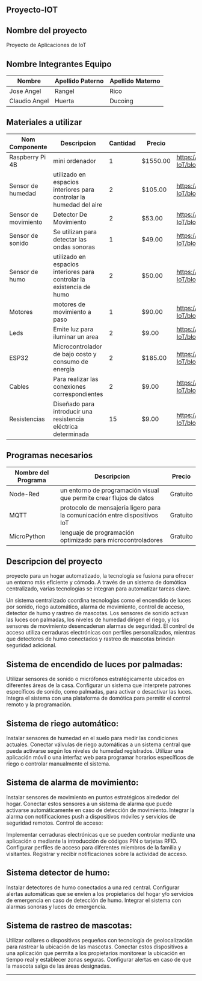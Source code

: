 ## Proyecto-IOT


## Nombre del proyecto
Proyecto de Aplicaciones de IoT

##  Nombre Integrantes Equipo

|Nombre | Apellido Paterno | Apellido Materno |
|-|-|-|
|Jose Angel|Rangel|Rico|
|Claudio Angel|Huerta|Ducoing|

## Materiales a utilizar

|Nom Componente | Descripcion | Cantidad| Precio| Imagen|
|-|-|-|-|-|
|Raspberry Pi 4B|mini ordenador|1|$1550.00| https://github.com/AngelRico12/Proyecto-de-Aplicaciones-de-IoT/blob/main/imagenes/61LG5t4dUDL._AC_UF894%2C1000_QL80_.jpg|
|Sensor de humedad|utilizado en espacios interiores para controlar la humedad del aire|2|$105.00|https://github.com/AngelRico12/Proyecto-de-Aplicaciones-de-IoT/blob/main/imagenes/HumiditySensor.jpg|
|Sensor de movimiento|Detector De Movimiento|2|$53.00|https://github.com/AngelRico12/Proyecto-de-Aplicaciones-de-IoT/blob/main/imagenes/sensorMovimiento.jpg|
|Sensor de sonido|Se utilizan para detectar las ondas sonoras|1|$49.00|https://github.com/AngelRico12/Proyecto-de-Aplicaciones-de-IoT/blob/main/imagenes/SendorSound.jpg|
|Sensor de humo|utilizado en espacios interiores para controlar la existencia de humo|2|$50.00|https://github.com/AngelRico12/Proyecto-de-Aplicaciones-de-IoT/blob/main/imagenes/sensor-de-humo-y-gas.jpg|
|Motores|motores de movimiento a paso|1| $90.00|https://github.com/AngelRico12/Proyecto-de-Aplicaciones-de-IoT/blob/main/imagenes/motorapaso.jpg|
|Leds|Emite luz para iluminar un area|2|$9.00|https://github.com/AngelRico12/Proyecto-de-Aplicaciones-de-IoT/blob/main/imagenes/leds.jpg|
|ESP32|Microcontrolador de bajo costo y consumo de energía|2|$185.00|https://github.com/AngelRico12/Proyecto-de-Aplicaciones-de-IoT/blob/main/imagenes/esp32.jpg|
|Cables|Para realizar las conexiones correspondientes|2|$9.00|https://github.com/AngelRico12/Proyecto-de-Aplicaciones-de-IoT/blob/main/imagenes/cablesDupont.jpg|
|Resistencias|Diseñado para introducir una resistencia eléctrica determinada|15|$9.00|https://github.com/AngelRico12/Proyecto-de-Aplicaciones-de-IoT/blob/main/imagenes/resistencias.jpg|


## Programas necesarios

|Nombre del Programa | Descripcion | Precio|
|-|-|-|
|Node-Red |un entorno de programación visual que permite crear flujos de datos|Gratuito|
|MQTT| protocolo de mensajería ligero para la comunicación entre dispositivos IoT|Gratuito|
|MicroPython| lenguaje de programación optimizado para microcontroladores |Gratuito|

## Descripcion del proyecto
proyecto para un hogar automatizado, la tecnología se fusiona para ofrecer un entorno más eficiente y cómodo. A través de un sistema de domótica centralizado, varias tecnologías se integran para automatizar tareas clave.

Un sistema centralizado coordina tecnologías como el encendido de luces por sonido, riego automático, alarma de movimiento, control de acceso, detector de humo y rastreo de mascotas. Los sensores de sonido activan las luces con palmadas, los niveles de humedad dirigen el riego, y los sensores de movimiento desencadenan alarmas de seguridad. El control de acceso utiliza cerraduras electrónicas con perfiles personalizados, mientras que detectores de humo conectados y rastreo de mascotas brindan seguridad adicional.

## Sistema de encendido de luces por palmadas:

Utilizar sensores de sonido o micrófonos estratégicamente ubicados en diferentes áreas de la casa.
Configurar un sistema que interprete patrones específicos de sonido, como palmadas, para activar o desactivar las luces.
Integra el sistema con una plataforma de domótica para permitir el control remoto y la programación.

## Sistema de riego automático:

Instalar sensores de humedad en el suelo para medir las condiciones actuales.
Conectar válvulas de riego automáticas a un sistema central que pueda activarse según los niveles de humedad registrados.
Utilizar una aplicación móvil o una interfaz web para programar horarios específicos de riego o controlar manualmente el sistema.

## Sistema de alarma de movimiento:

Instalar sensores de movimiento en puntos estratégicos alrededor del hogar.
Conectar estos sensores a un sistema de alarma que puede activarse automáticamente en caso de detección de movimiento.
Integrar la alarma con notificaciones push a dispositivos móviles y servicios de seguridad remotos.
Control de acceso:

Implementar cerraduras electrónicas que se pueden controlar mediante una aplicación o mediante la introducción de códigos PIN o tarjetas RFID.
Configurar perfiles de acceso para diferentes miembros de la familia y visitantes.
Registrar y recibir notificaciones sobre la actividad de acceso.

## Sistema detector de humo:

Instalar detectores de humo conectados a una red central.
Configurar alertas automáticas que se envíen a los propietarios del hogar y/o servicios de emergencia en caso de detección de humo.
Integrar el sistema con alarmas sonoras y luces de emergencia.

## Sistema de rastreo de mascotas:

Utilizar collares o dispositivos pequeños con tecnología de geolocalización para rastrear la ubicación de las mascotas.
Conectar estos dispositivos a una aplicación que permita a los propietarios monitorear la ubicación en tiempo real y establecer zonas seguras.
Configurar alertas en caso de que la mascota salga de las áreas designadas.

****
